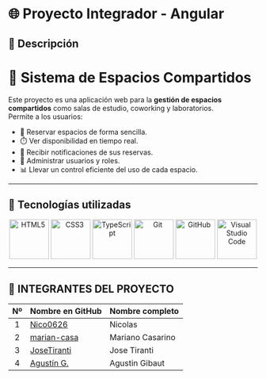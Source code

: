 # 🌐 Proyecto Integrador - Angular

## 📌 Descripción
# 🏢 Sistema de Espacios Compartidos

Este proyecto es una aplicación web para la **gestión de espacios compartidos** como salas de estudio, coworking y laboratorios.  
Permite a los usuarios:

- 📅 Reservar espacios de forma sencilla.  
- ⏱️ Ver disponibilidad en tiempo real.  
- 🔔 Recibir notificaciones de sus reservas.  
- 👥 Administrar usuarios y roles.  
- 📊 Llevar un control eficiente del uso de cada espacio.  

---

## 🚀 Tecnologías utilizadas

<p align="center">
  <img src="https://cdn.jsdelivr.net/gh/devicons/devicon/icons/html5/html5-original.svg" alt="HTML5" width="80" height="80"/>
  <img src="https://cdn.jsdelivr.net/gh/devicons/devicon/icons/css3/css3-original.svg" alt="CSS3" width="80" height="80"/>
  <img src="https://cdn.jsdelivr.net/gh/devicons/devicon/icons/typescript/typescript-original.svg" alt="TypeScript" width="80" height="80"/>
  <img src="https://cdn.jsdelivr.net/gh/devicons/devicon/icons/git/git-original.svg" alt="Git" width="80" height="80"/>
  <img src="https://cdn.jsdelivr.net/gh/devicons/devicon/icons/github/github-original.svg" alt="GitHub" width="80" height="80"/>
  <img src="https://cdn.jsdelivr.net/gh/devicons/devicon/icons/vscode/vscode-original.svg" alt="Visual Studio Code" width="80" height="80"/>
</p>


---

## 📂 INTEGRANTES DEL PROYECTO


| Nº | Nombre en GitHub | Nombre completo|
|:--:|:-----------------|:-----------------------------|
| 1  | [Nico0626](https://github.com/Nico0626) | Nicolas|
| 2  | [marian-casa](https://github.com/marian-casa) | Mariano Casarino |
| 3  | [JoseTiranti](https://github.com/JoseTiranti) | Jose Tiranti |
| 4  | [Agustín G.](https://github.com/AgustinGibaut) | Agustin Gibaut |
